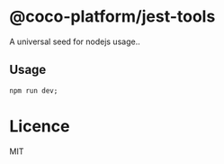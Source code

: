 # @coco-platform/jest-tools

A universal seed for nodejs usage..

## Usage

```shell
npm run dev;
```

# Licence

MIT
